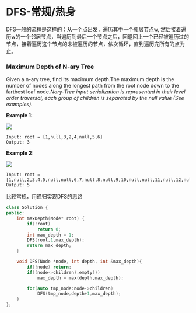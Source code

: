 # DFS-常规/热身

DFS一般的流程是这样的：从一个点出发，遍历其中一个邻居节点w, 然后接着遍历w的一个邻居节点，当遍历到最后一个节点之后，回退回上一个已经被遍历过的节点，接着遍历这个节点的未被遍历的节点，依次循环，直到遍历完所有的点为止。

### Maximum Depth of N-ary Tree

Given a n-ary tree, find its maximum depth.The maximum depth is the number of nodes along the longest path from the root node down to the farthest leaf node._Nary-Tree input serialization is represented in their level order traversal, each group of children is separated by the null value \(See examples\)._

**Example 1:**

![](https://assets.leetcode.com/uploads/2018/10/12/narytreeexample.png)

```text
Input: root = [1,null,3,2,4,null,5,6]
Output: 3
```

**Example 2:**

![](https://assets.leetcode.com/uploads/2019/11/08/sample_4_964.png)

```text
Input: root = [1,null,2,3,4,5,null,null,6,7,null,8,null,9,10,null,null,11,null,12,null,13,null,null,14]
Output: 5
```

比较常规，用递归实现DFS的思路

```cpp
class Solution {
public:
    int maxDepth(Node* root) {
        if(!root)
            return 0;
        int max_depth = 1;
        DFS(root,1,max_depth);
        return max_depth;
    }

    void DFS(Node *node, int depth, int &max_depth){
        if(!node) return;
        if((node->children).empty())
            max_depth = max(depth,max_depth);

        for(auto tmp_node:node->children)
            DFS(tmp_node,depth+1,max_depth);
    }
};

```

